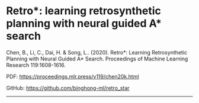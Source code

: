 # Retro*: learning retrosynthetic planning with neural guided A* search

Chen, B., Li, C., Dai, H. &amp; Song, L.. (2020). Retro*: Learning Retrosynthetic Planning with Neural Guided A* Search. Proceedings of Machine Learning Research 119:1608-1616. 

PDF: https://proceedings.mlr.press/v119/chen20k.html

GitHub: https://github.com/binghong-ml/retro_star

---


